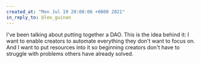```yaml
---
created_at: "Mon Jul 19 20:08:06 +0000 2021"
in_reply_to: @leo_guinan
---
```


I've been talking about putting together a DAO. This is the idea behind it: I want to enable creators to automate everything they don't want to focus on. And I want to put resources into it so beginning creators don't have to struggle with problems others have already solved.